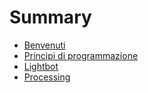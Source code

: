 # Summary

- [Benvenuti](./README.md)
- [Principi di programmazione](./principles/00-README.md)
- [Lightbot](./principles/01-lightbot.md)
- [Processing](./principles/02-processing.md)
